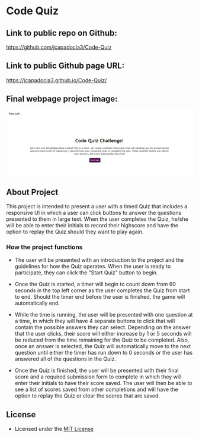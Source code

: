 # Code Quiz

## Link to public repo on Github:

https://github.com/jcapadocia3/Code-Quiz

## Link to public Github page URL:

https://jcapadocia3.github.io/Code-Quiz/

## Final webpage project image:

<img src="./assets/images/finalproduct.png" alt="Final product" width="800"/>

## About Project

This project is intended to present a user with a timed Quiz that includes a responsive UI in which a user can click buttons to answer the questions presented to them in large text. When the user completes the Quiz, he/she will be able to enter their initials to record their highscore and have the option to replay the Quiz should they want to play again.

### How the project functions

- The user will be presented with an introduction to the project and the guidelines for how the Quiz operates. When the user is ready to participate, they can click the "Start Quiz" button to begin.

- Once the Quiz is started, a timer will begin to count down from 60 seconds in the top left corner as the user completes the Quiz from start to end. Should the timer end before the user is finished, the game will automatically end.

- While the time is running, the user will be presented with one question at a time, in which they will have 4 separate buttons to click that will contain the possible answers they can select. Depending on the answer that the user clicks, their score will either increase by 1 or 5 seconds will be reduced from the time remaining for the Quiz to be completed. Also, once an answer is selected, the Quiz will automatically move to the next question until either the timer has run down to 0 seconds or the user has answered all of the questions in the Quiz.

- Once the Quiz is finished, the user will be presented with their final score and a required submission form to complete in which they will enter their initials to have their score saved. The user will then be able to see a list of scores saved from other completions and will have the option to replay the Quiz or clear the scores that are saved.


## License
- Licensed under the [MIT License](LICENSE)
